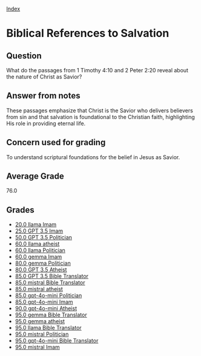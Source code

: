 
[Index](../index.md)
# Biblical References to Salvation
## Question
What do the passages from 1 Timothy 4:10 and 2 Peter 2:20 reveal about the nature of Christ as Savior?

## Answer from notes
These passages emphasize that Christ is the Savior who delivers believers from sin and that salvation is foundational to the Christian faith, highlighting His role in providing eternal life.

## Concern used for grading
To understand scriptural foundations for the belief in Jesus as Savior.

## Average Grade
76.0

## Grades
 * [20.0 llama Imam](../answers/llama_Imam/Biblical_References_to_Salvation.md)
 * [25.0 GPT 3.5 Imam](../answers/GPT_3.5_Imam/Biblical_References_to_Salvation.md)
 * [50.0 GPT 3.5 Politician](../answers/GPT_3.5_Politician/Biblical_References_to_Salvation.md)
 * [60.0 llama atheist](../answers/llama_atheist/Biblical_References_to_Salvation.md)
 * [60.0 llama Politician](../answers/llama_Politician/Biblical_References_to_Salvation.md)
 * [60.0 gemma Imam](../answers/gemma_Imam/Biblical_References_to_Salvation.md)
 * [80.0 gemma Politician](../answers/gemma_Politician/Biblical_References_to_Salvation.md)
 * [80.0 GPT 3.5 Atheist](../answers/GPT_3.5_Atheist/Biblical_References_to_Salvation.md)
 * [85.0 GPT 3.5 Bible Translator](../answers/GPT_3.5_Bible_Translator/Biblical_References_to_Salvation.md)
 * [85.0 mistral Bible Translator](../answers/mistral_Bible_Translator/Biblical_References_to_Salvation.md)
 * [85.0 mistral atheist](../answers/mistral_atheist/Biblical_References_to_Salvation.md)
 * [85.0 gpt-4o-mini Politician](../answers/gpt-4o-mini_Politician/Biblical_References_to_Salvation.md)
 * [85.0 gpt-4o-mini Imam](../answers/gpt-4o-mini_Imam/Biblical_References_to_Salvation.md)
 * [90.0 gpt-4o-mini Atheist](../answers/gpt-4o-mini_Atheist/Biblical_References_to_Salvation.md)
 * [95.0 gemma Bible Translator](../answers/gemma_Bible_Translator/Biblical_References_to_Salvation.md)
 * [95.0 gemma atheist](../answers/gemma_atheist/Biblical_References_to_Salvation.md)
 * [95.0 llama Bible Translator](../answers/llama_Bible_Translator/Biblical_References_to_Salvation.md)
 * [95.0 mistral Politician](../answers/mistral_Politician/Biblical_References_to_Salvation.md)
 * [95.0 gpt-4o-mini Bible Translator](../answers/gpt-4o-mini_Bible_Translator/Biblical_References_to_Salvation.md)
 * [95.0 mistral Imam](../answers/mistral_Imam/Biblical_References_to_Salvation.md)
